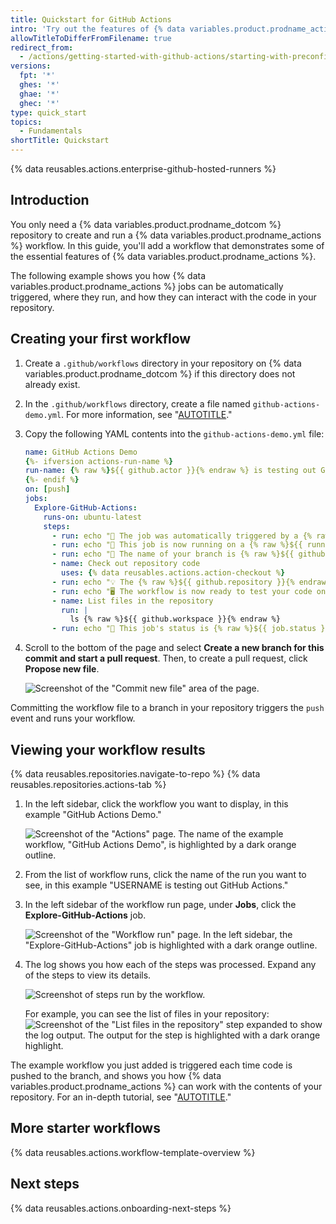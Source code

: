 ```yaml
---
title: Quickstart for GitHub Actions
intro: 'Try out the features of {% data variables.product.prodname_actions %} in 5 minutes or less.'
allowTitleToDifferFromFilename: true
redirect_from:
  - /actions/getting-started-with-github-actions/starting-with-preconfigured-workflow-templates
versions:
  fpt: '*'
  ghes: '*'
  ghae: '*'
  ghec: '*'
type: quick_start
topics:
  - Fundamentals
shortTitle: Quickstart
---
```

 
{% data reusables.actions.enterprise-github-hosted-runners %}

## Introduction

You only need a {% data variables.product.prodname_dotcom %} repository to create and run a {% data variables.product.prodname_actions %} workflow. In this guide, you'll add a workflow that demonstrates some of the essential features of {% data variables.product.prodname_actions %}. 

The following example shows you how {% data variables.product.prodname_actions %} jobs can be automatically triggered, where they run, and how they can interact with the code in your repository.

## Creating your first workflow

1. Create a `.github/workflows` directory in  your repository on {% data variables.product.prodname_dotcom %} if this directory does not already exist.
1. In the `.github/workflows` directory, create a file named `github-actions-demo.yml`. For more information, see "[AUTOTITLE](/repositories/working-with-files/managing-files/creating-new-files)."
1. Copy the following YAML contents into the `github-actions-demo.yml` file:

   ```yaml copy
   name: GitHub Actions Demo
   {%- ifversion actions-run-name %}
   run-name: {% raw %}${{ github.actor }}{% endraw %} is testing out GitHub Actions 🚀
   {%- endif %}
   on: [push]
   jobs:
     Explore-GitHub-Actions:
       runs-on: ubuntu-latest
       steps:
         - run: echo "🎉 The job was automatically triggered by a {% raw %}${{ github.event_name }}{% endraw %} event."
         - run: echo "🐧 This job is now running on a {% raw %}${{ runner.os }}{% endraw %} server hosted by GitHub!"
         - run: echo "🔎 The name of your branch is {% raw %}${{ github.ref }}{% endraw %} and your repository is {% raw %}${{ github.repository }}{% endraw %}."
         - name: Check out repository code
           uses: {% data reusables.actions.action-checkout %}
         - run: echo "💡 The {% raw %}${{ github.repository }}{% endraw %} repository has been cloned to the runner."
         - run: echo "🖥️ The workflow is now ready to test your code on the runner."
         - name: List files in the repository
           run: |
             ls {% raw %}${{ github.workspace }}{% endraw %}
         - run: echo "🍏 This job's status is {% raw %}${{ job.status }}{% endraw %}."
   ```
1. Scroll to the bottom of the page and select **Create a new branch for this commit and start a pull request**. Then, to create a pull request, click **Propose new file**.

   ![Screenshot of the "Commit new file" area of the page.](/assets/images/help/repository/actions-quickstart-commit-new-file.png)

Committing the workflow file to a branch in your repository triggers the `push` event and runs your workflow.

## Viewing your workflow results

{% data reusables.repositories.navigate-to-repo %}
{% data reusables.repositories.actions-tab %}
1. In the left sidebar, click the workflow you want to display, in this example "GitHub Actions Demo."

   ![Screenshot of the "Actions" page. The name of the example workflow, "GitHub Actions Demo", is highlighted by a dark orange outline.](/assets/images/help/repository/actions-quickstart-workflow-sidebar.png)
1. From the list of workflow runs, click the name of the run you want to see, in this example "USERNAME is testing out GitHub Actions."
1. In the left sidebar of the workflow run page, under **Jobs**, click the **Explore-GitHub-Actions** job.

   ![Screenshot of the "Workflow run" page. In the left sidebar, the "Explore-GitHub-Actions" job is highlighted with a dark orange outline.](/assets/images/help/repository/actions-quickstart-job.png)
1. The log shows you how each of the steps was processed. Expand any of the steps to view its details.

   ![Screenshot of steps run by the workflow.](/assets/images/help/repository/actions-quickstart-logs.png)
   
   For example, you can see the list of files in your repository:
   ![Screenshot of the "List files in the repository" step expanded to show the log output. The output for the step is highlighted with a dark orange highlight.](/assets/images/help/repository/actions-quickstart-log-detail.png)

The example workflow you just added is triggered each time code is pushed to the branch, and shows you how {% data variables.product.prodname_actions %} can work with the contents of your repository. For an in-depth tutorial, see "[AUTOTITLE](/actions/learn-github-actions/understanding-github-actions)."

## More starter workflows

{% data reusables.actions.workflow-template-overview %}

## Next steps

{% data reusables.actions.onboarding-next-steps %}
